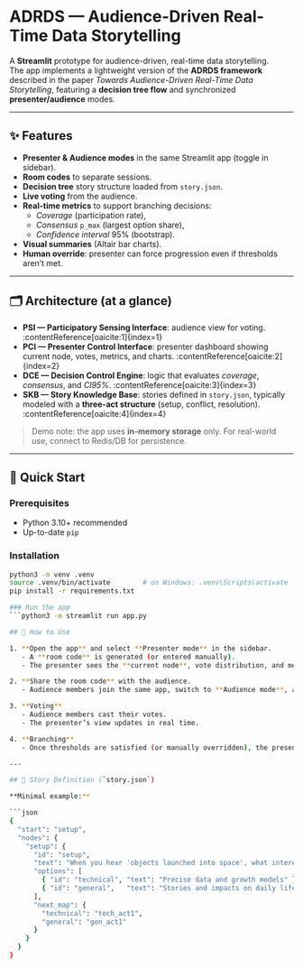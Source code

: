 # ADRDS — Audience-Driven Real-Time Data Storytelling

A **Streamlit** prototype for audience-driven, real-time data storytelling.  
The app implements a lightweight version of the **ADRDS framework** described in the paper *Towards Audience-Driven Real-Time Data Storytelling*, featuring a **decision tree flow** and synchronized **presenter/audience** modes.

---

## ✨ Features

- **Presenter & Audience modes** in the same Streamlit app (toggle in sidebar).
- **Room codes** to separate sessions.
- **Decision tree** story structure loaded from `story.json`.
- **Live voting** from the audience.
- **Real-time metrics** to support branching decisions:
  - *Coverage* (participation rate),
  - *Consensus* `p_max` (largest option share),
  - *Confidence interval* 95% (bootstrap).
- **Visual summaries** (Altair bar charts).
- **Human override**: presenter can force progression even if thresholds aren’t met.

---

## 🗂 Architecture (at a glance)

- **PSI — Participatory Sensing Interface**: audience view for voting. :contentReference[oaicite:1]{index=1}  
- **PCI — Presenter Control Interface**: presenter dashboard showing current node, votes, metrics, and charts. :contentReference[oaicite:2]{index=2}  
- **DCE — Decision Control Engine**: logic that evaluates *coverage*, *consensus*, and *CI95%*. :contentReference[oaicite:3]{index=3}  
- **SKB — Story Knowledge Base**: stories defined in `story.json`, typically modeled with a **three-act structure** (setup, conflict, resolution). :contentReference[oaicite:4]{index=4}  

> Demo note: the app uses **in-memory storage** only. For real-world use, connect to Redis/DB for persistence.

---

## 🚀 Quick Start

### Prerequisites
- Python 3.10+ recommended
- Up-to-date `pip`

### Installation
```bash
python3 -m venv .venv
source .venv/bin/activate        # on Windows: .venv\Scripts\activate
pip install -r requirements.txt

### Run the app
```python3 -m streamlit run app.py

## 🧭 How to Use

1. **Open the app** and select **Presenter mode** in the sidebar.  
   - A **room code** is generated (or entered manually).  
   - The presenter sees the **current node**, vote distribution, and metrics.

2. **Share the room code** with the audience.  
   - Audience members join the same app, switch to **Audience mode**, and enter the room code.

3. **Voting**  
   - Audience members cast their votes.  
   - The presenter’s view updates in real time.

4. **Branching**  
   - Once thresholds are satisfied (or manually overridden), the presenter advances to the next node in the **decision tree** (`story.json`).

---

## 📄 Story Definition (`story.json`)

**Minimal example:**

```json
{
  "start": "setup",
  "nodes": {
    "setup": {
      "id": "setup",
      "text": "When you hear 'objects launched into space', what interests you most?",
      "options": [
        { "id": "technical", "text": "Precise data and growth models" },
        { "id": "general",   "text": "Stories and impacts on daily life" }
      ],
      "next_map": {
        "technical": "tech_act1",
        "general": "gen_act1"
      }
    }
  }
}

